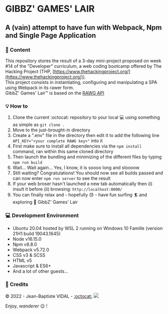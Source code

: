 # GIBBZ' GAMES' LAIR

## A (vain) attempt to have fun with Webpack, Npm and Single Page Application

### :scroll: Content

This repository stores the result of a 3-day mini-project proposed on week #14 of the "Developer" curriculum, a web coding bootcamp offered by The Hacking Project (THP, [https://www.thehackingproject.org/](https://www.thehackingproject.org/)).  
This project consists in instantiating, configuring and manipulating a SPA using Webpack in its rawer form.  
GibbZ' Games' Lair&trade; is based on the [RAWG API](https://rawg.io/apidocs)

### :bulb: How to

1. Clone the current :octocat: repository to your local :computer: using something as simple as `git clone .`
2. Move to the just-brought-in directory
3. Create a ".env" file in the directory then edit it to add the following line `API_KEY="<your complete RAWG key>"` into it
4. First make sure to install all dependencies via the `npm install` command, ran within this same cloned directory
5. Then launch the bundling and minimizing of the different files by typing `npm run build`
6. Wait... Wait again... Yes, I know, it is soooo long and sloooow
7. Still waiting? Congratulations! You should now see all builds passed and can now enter `npm run server` to see the result
8. If your web broser hasn't launched a new tab automatically then (i) insult it before (ii) browsing: `http://localhost:8000/`
9. You can finally relax and - hopefully :sweat: - have fun surfing :surfer: and exploring :eyes: GibbZ' Games' Lair

### :computer: Development Environment

- Ubuntu 20.04 hosted by WSL 2 running on Windows 10 Famille (version 21H1 build 19043.1645)
- Node v16.15.0
- Npm v8.8.0
- Webpack v5.72.0
- CSS v3 & SCSS
- HTML v5
- Javascript & ES6+
- And a lot of other guests...

### :lock_with_ink_pen: Credits

&copy; 2022 - Jean-Baptiste VIDAL - [:octocat:](https://github.com/GibbZ-78) [<img src="https://www.linkedin.com/favicon.ico">](https://www.linkedin.com/in/jeanbaptistevidal/)

Enjoy, _wanderer_ :wink: !
